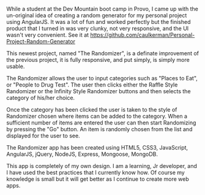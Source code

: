 While a student at the Dev Mountain boot camp in Provo, I came up with the un-original idea of creating a random generator for my personal project using AngularJS.  It was a lot of fun and worked perfectly but the finished product that I turned in was very clunky, not very responsive, and the UI wasn't very convenient.
See it at https://github.com/caulkerman/Personal-Project-Random-Generator

This newest project, named "The Randomizer", is a definate improvement of the previous project, it is fully responsive, and put simply, is simply more usable.

The Randomizer allows the user to input categories such as "Places to Eat", or "People to Drug Test".  The user then clicks either the Raffle Style Randomizer or the Infinity Style Randomizer buttons and then selects the category of his/her choice.

Once the category has been clicked the user is taken to the style of Randomizer chosen where items can be added to the category.  When a sufficient number of items are entered the user can then start Randomizing by pressing the "Go" button.  An item is randomly chosen from the list and displayed for the user to see.


The Randomizer app has been created using HTML5, CSS3, JavaScript, AngularJS, jQuery, NodeJS, Express, Mongoose, MongoDB.

This app is completely of my own design.  I am a learning, Jr developer, and I have used the best practices that I currently know how.  Of course my knowledge is small but it will get better as I continue to create more web apps.